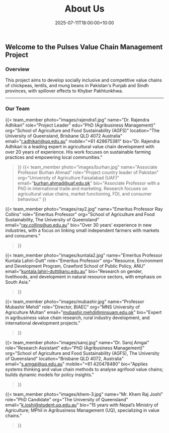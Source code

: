 ﻿---
title: "About Us"
date: 2025-07-11T18:00:00+10:00
draft: false
description: "Learn more about our team and the Pulses Value Chain Management Project."
---

## Welcome to the Pulses Value Chain Management Project

### Overview
This project aims to develop socially inclusive and competitive value chains of chickpeas, lentils, and mung beans in Pakistan's Punjab and Sindh provinces, with spillover effects to Khyber Pakhtunkhwa.

---

### Our Team

{{< team_member
    photo="images/rajendra1.jpg"
    name="Dr. Rajendra Adhikari"
    role="Project Leader"
    edu="PhD (Agribusiness Management)"
    org="School of Agriculture and Food Sustainability (AGFS)"
    location="The University of Queensland, Brisbane QLD 4072 Australia"
    email="r.adhikari@uq.edu.au"
    mobile="+61 428675381"
    bio="Dr. Rajendra Adhikari is a leading expert in agricultural value chain development with over 20 years of experience. His work focuses on sustainable farming practices and empowering local communities."
>}}
{{< team_member
    photo="images/burhan.jpg"
    name="Associate Professor Burhan Ahmad"
    role="Project country leader of Pakistan"
    org="University of Agriculture Faisalabad (UAF)"
    email="burhan.ahmad@uaf.edu.pk"
    bio="Associate Professor with a PhD in international trade and marketing. Research focuses on agricultural value chains, market functioning, FDI, and consumer behaviour."
>}}

{{< team_member
    photo="images/ray2.jpg"
    name="Emeritus Professor Ray Collins"
    role="Emeritus Professor"
    org="School of Agriculture and Food Sustainability, The University of Queensland"
    email="ray.collins@uq.edu.au"
    bio="Over 30 years’ experience in new industries, with a focus on linking small independent farmers with markets and consumers."
>}}

{{< team_member
    photo="images/kuntala2.jpg"
    name="Emeritus Professor Kuntala Lahiri-Dutt"
    role="Emeritus Professor"
    org="Resource, Environment and Development Program, Crawford School of Public Policy, ANU"
    email="kuntala.lahiri-dutt@anu.edu.au"
    bio="Research on gender, livelihoods, and development in natural resource sectors, with emphasis on South Asia."
>}}

{{< team_member
    photo="images/mubashir.jpg"
    name="Professor Mubashir Mehdi"
    role="Director, BIAEC"
    org="MNS University of Agriculture Multan"
    email="mubashir.mehdi@mnsuam.edu.pk"
    bio="Expert in agribusiness value chain research, rural industry development, and international development projects."
>}}

{{< team_member
    photo="images/saroj.jpg"
    name="Dr. Saroj Amgai"
    role="Research Assistant"
    edu="PhD (Agribusiness Management)"
    org="School of Agriculture and Food Sustainability (AGFS), The University of Queensland"
    location="Brisbane QLD 4072, Australia"
    email="s.amgai@uq.edu.au"
    mobile="+61 420478480"
    bio="Applies systems thinking and value chain methods to analyse agrifood value chains; builds dynamic models for policy insights."
>}}

{{< team_member
    photo="images/khem-3.jpg"
    name="Mr. Khem Raj Joshi"
    role="PhD Candidate"
    org="The University of Queensland"
    email="k.joshi@student.uq.edu.au"
    bio="15 years with Nepal’s Ministry of Agriculture; MPhil in Agribusiness Management (UQ), specializing in value chains."
>}}
